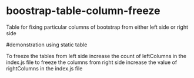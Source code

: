 # boostrap-table-column-freeze
Table for fixing particular columns of bootstrap from either left side or right side

#demonstration using static table

To freeze the tables from left side increase the count of leftColumns in the index.js file to freeze the columns from right side increase the value of rightColumns in the index.js file
